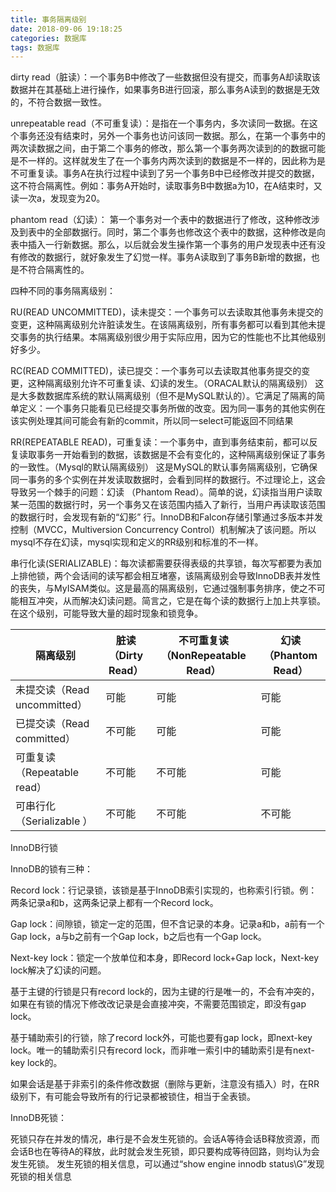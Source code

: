```yaml
---
title: 事务隔离级别
date: 2018-09-06 19:18:25
categories: 数据库
tags: 数据库
---
```


dirty read（脏读）：一个事务B中修改了一些数据但没有提交，而事务A却读取该数据并在其基础上进行操作，如果事务B进行回滚，那么事务A读到的数据是无效的，不符合数据一致性。

unrepeatable read（不可重复读）：是指在一个事务内，多次读同一数据。在这个事务还没有结束时，另外一个事务也访问该同一数据。那么，在第一个事务中的两次读数据之间，由于第二个事务的修改，那么第一个事务两次读到的的数据可能是不一样的。这样就发生了在一个事务内两次读到的数据是不一样的，因此称为是不可重复读。事务A在执行过程中读到了另一个事务B中已经修改并提交的数据，这不符合隔离性。例如：事务A开始时，读取事务B中数据a为10，在A结束时，又读一次a，发现变为20。

phantom read（幻读）： 第一个事务对一个表中的数据进行了修改，这种修改涉及到表中的全部数据行。同时，第二个事务也修改这个表中的数据，这种修改是向表中插入一行新数据。那么，以后就会发生操作第一个事务的用户发现表中还有没有修改的数据行，就好象发生了幻觉一样。事务A读取到了事务B新增的数据，也是不符合隔离性的。

四种不同的事务隔离级别：

RU(READ UNCOMMITTED)，读未提交：一个事务可以去读取其他事务未提交的变更，这种隔离级别允许脏读发生。在该隔离级别，所有事务都可以看到其他未提交事务的执行结果。本隔离级别很少用于实际应用，因为它的性能也不比其他级别好多少。

RC(READ COMMITTED)，读已提交：一个事务可以去读取其他事务提交的变更，这种隔离级别允许不可重复读、幻读的发生。（ORACAL默认的隔离级别） 这是大多数数据库系统的默认隔离级别（但不是MySQL默认的）。它满足了隔离的简单定义：一个事务只能看见已经提交事务所做的改变。因为同一事务的其他实例在该实例处理其间可能会有新的commit，所以同一select可能返回不同结果

RR(REPEATABLE READ)，可重复读：一个事务中，直到事务结束前，都可以反复读取事务一开始看到的数据，该数据是不会有变化的，这种隔离级别保证了事务的一致性。（Mysql的默认隔离级别）  这是MySQL的默认事务隔离级别，它确保同一事务的多个实例在并发读取数据时，会看到同样的数据行。不过理论上，这会导致另一个棘手的问题：幻读 （Phantom Read）。简单的说，幻读指当用户读取某一范围的数据行时，另一个事务又在该范围内插入了新行，当用户再读取该范围的数据行时，会发现有新的“幻影” 行。InnoDB和Falcon存储引擎通过多版本并发控制（MVCC，Multiversion Concurrency Control）机制解决了该问题。所以mysql不存在幻读，mysql实现和定义的RR级别和标准的不一样。

串行化读(SERIALIZABLE)：每次读都需要获得表级的共享锁，每次写都要为表加上排他锁，两个会话间的读写都会相互堵塞，该隔离级别会导致InnoDB表并发性的丧失，与MyISAM类似。这是最高的隔离级别，它通过强制事务排序，使之不可能相互冲突，从而解决幻读问题。简言之，它是在每个读的数据行上加上共享锁。在这个级别，可能导致大量的超时现象和锁竞争。

 


|隔离级别                         |脏读（Dirty Read）          |不可重复读（NonRepeatable Read）     |幻读（Phantom Read） 
|---------------------------------|----------------------------|-------------------------------------|-------------------------------|
|未提交读（Read uncommitted）     |   可能                     |                可能                 |                           可能|
|已提交读（Read committed）       |不可能                      |             可能                    |                           可能|
|可重复读（Repeatable read）      | 不可能                     |              不可能                 |                           可能|
|可串行化（Serializable ）        |    不可能                  |                  不可能             |                         不可能|



 

InnoDB行锁

InnoDB的锁有三种：

Record lock：行记录锁，该锁是基于InnoDB索引实现的，也称索引行锁。例：两条记录a和b，这两条记录上都有一个Record lock。

Gap lock：间隙锁，锁定一定的范围，但不含记录的本身。记录a和b，a前有一个Gap lock，a与b之前有一个Gap lock，b之后也有一个Gap lock。

Next-key lock：锁定一个放单位和本身，即Record lock+Gap lock，Next-key lock解决了幻读的问题。

 

基于主键的行锁是只有record lock的，因为主键的行是唯一的，不会有冲突的，如果在有锁的情况下修改改记录是会直接冲突，不需要范围锁定，即没有gap lock。

基于辅助索引的行锁，除了record lock外，可能也要有gap lock，即next-key lock。唯一的辅助索引只有record lock，而非唯一索引中的辅助索引是有next-key lock的。

如果会话是基于非索引的条件修改数据（删除与更新，注意没有插入）时，在RR级别下，有可能会导致所有的行记录都被锁住，相当于全表锁。

 

InnoDB死锁：

死锁只存在并发的情况，串行是不会发生死锁的。会话A等待会话B释放资源，而会话B也在等待A的释放，此时就会发生死锁，即只要构成等待回路，则均认为会发生死锁。
发生死锁的相关信息，可以通过“show engine innodb status\G”发现死锁的相关信息